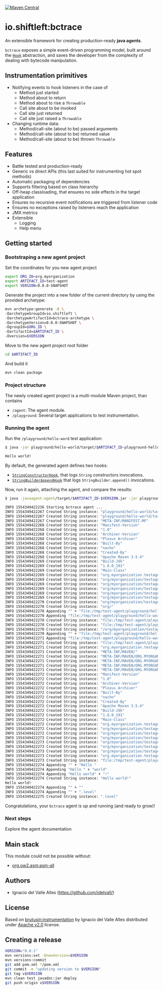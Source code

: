 [![Maven Central](https://maven-badges.herokuapp.com/maven-central/io.shiftleft/bctrace-core/badge.svg)](https://search.maven.org/search?q=bctrace-core)

# io.shiftleft:bctrace

An extensible framework for creating production-ready **java agents**.


`bctrace` exposes a simple event-driven programming model, built around the [`Hook`](core/src/main/java/io/shiftleft/bctrace/hook/Hook.java) abstraction, and 
saves the developer from the complexity of dealing with bytecode manipulation.

 
## Instrumentation primitives
- Notifying events to hook listeners in the case of
  - Method just started
  - Method about to return
  - Method about to rise a `Throwable`
  - Call site about to be invoked
  - Call site just returned
  - Call site just raised a `Throwable`
- Changing runtime data: 
  - Method/call-site (about to be) passed arguments
  - Method/call-site (about to be) returned value
  - Method/call-site (about to be) thrown `Throwable`
  
## Features
 - Battle tested and production-ready
 - Generic vs direct APIs (this last suited for instrumenting hot spot methods)
 - Automatic packaging of dependencies
 - Supports filtering based on class hierarchy
 - Off-heap classloading, that ensures no side effects in the target application
 - Ensures no recursive event notifications are triggered from listener code
 - Ensures no exceptions raised by listeners reach the application
 - JMX metrics
 - Extensible
   - Logging
   - Help menu
 
## Getting started

### Bootstraping a new agent project
Set the coordinates for you new agent project
```bash
export ORG_ID=org.myorganization
export ARTIFACT_ID=test-agent
export VERSION=0.0.0-SNAPSHOT
```
Generate the project into a new folder of the current directory by using the provided archetype:
```bash
mvn archetype:generate -B \
-DarchetypeGroupId=io.shiftleft \
-DarchetypeArtifactId=bctrace-archetype \
-DarchetypeVersion=0.0.0-SNAPSHOT \
-DgroupId=$ORG_ID \
-DartifactId=$ARTIFACT_ID \
-Dversion=$VERSION
```
Move to the new agent project root folder
```bash
cd $ARTIFACT_ID
```
And build it 
```bash
mvn clean package

```
### Project structure
The newly created agent project is a multi-module Maven project, than contains 
- `/agent`: The agent module. 
- `/playground`: Several target applications to test instrumentation.

### Running the agent 
Run the `/playground/hello-word` test application:
```bash
$ java -jar playground/hello-world/target/$ARTIFACT_ID-playground-hello-world-$VERSION.jar

Hello world!
```  
By default, the generated agent defines two hooks: 
- [`StringConstructorHook`](https://github.com/ShiftLeftSecurity/bctrace/blob/master/archetype/src/main/resources/archetype-resources/agent/src/main/java/__artifactIdUnhyphenated__/hooks/StringConstructorHook.java), that logs `String` constructors invocations.
- [`StringBuilderAppendHook`](https://github.com/ShiftLeftSecurity/bctrace/blob/master/archetype/src/main/resources/archetype-resources/agent/src/main/java/__artifactIdUnhyphenated__/hooks/StringBuilderAppendHook.java) that logs `StringBuilder.append()` invocations.

Now, run it again, attaching the agent, and compare the results:
```bash
$ java -javaagent:agent/target/$ARTIFACT_ID-$VERSION.jar -jar playground/hello-world/target/$ARTIFACT_ID-playground-hello-world-$VERSION.jar

INFO 1554349422236 Starting bctrace agent ...
INFO 1554349422267 Created String instance: "playground/hello-world/target/test-agent-playground-hello-world-0.0.0-SNAPSHOT.jar"
INFO 1554349422267 Created String instance: "playground/hello-world/target/test-agent-playground-hello-world-0.0.0-SNAPSHOT.jar"
INFO 1554349422267 Created String instance: "META-INF/MANIFEST.MF"
INFO 1554349422268 Created String instance: "Manifest-Version"
INFO 1554349422268 Created String instance: "1.0"
INFO 1554349422268 Created String instance: "Archiver-Version"
INFO 1554349422268 Created String instance: "Plexus Archiver"
INFO 1554349422268 Created String instance: "Built-By"
INFO 1554349422268 Created String instance: "nacho"
INFO 1554349422268 Created String instance: "Created-By"
INFO 1554349422268 Created String instance: "Apache Maven 3.5.4"
INFO 1554349422269 Created String instance: "Build-Jdk"
INFO 1554349422269 Created String instance: "1.8.0_191"
INFO 1554349422269 Created String instance: "Main-Class"
INFO 1554349422269 Created String instance: "org.myorganization.testagent.playground.helloworld.Main"
INFO 1554349422269 Created String instance: "org/myorganization/testagent/playground/helloworld/Main"
INFO 1554349422269 Created String instance: "org/myorganization/testagent/playground/helloworld/Main.class"
INFO 1554349422269 Created String instance: "org/myorganization/testagent/playground/helloworld/Main"
INFO 1554349422269 Created String instance: "org/myorganization/testagent/playground/helloworld/Main.class"
INFO 1554349422269 Created String instance: "org/myorganization/testagent/playground/helloworld/Main.class"
INFO 1554349422270 Created String instance: "org/myorganization/testagent/playground/helloworld/Main.class"
INFO 1554349422270 Created String instance: "org/"
INFO 1554349422270 Appending "" + "file:/tmp/test-agent/playground/hello-world/target/test-agent-playground-hello-world-0.0.0-SNAPSHOT.jar!/"
INFO 1554349422270 Appending "file:/tmp/test-agent/playground/hello-world/target/test-agent-playground-hello-world-0.0.0-SNAPSHOT.jar!/" + "org/myorganization/testagent/playground/helloworld/Main.class"
INFO 1554349422270 Created String instance: "file:/tmp/test-agent/playground/hello-world/target/test-agent-playground-hello-world-0.0.0-SNAPSHOT.jar!/org/myorganization/testagent/playground/helloworld/Main.class"
INFO 1554349422270 Created String instance: "file:/tmp/test-agent/playground/hello-world/target/test-agent-playground-hello-world-0.0.0-SNAPSHOT.jar!"
INFO 1554349422270 Created String instance: "/org/myorganization/testagent/playground/helloworld/Main.class"
INFO 1554349422270 Appending "" + "file:/tmp/test-agent/playground/hello-world/target/test-agent-playground-hello-world-0.0.0-SNAPSHOT.jar!"
INFO 1554349422271 Appending "file:/tmp/test-agent/playground/hello-world/target/test-agent-playground-hello-world-0.0.0-SNAPSHOT.jar!" + "/org/myorganization/testagent/playground/helloworld/Main.class"
INFO 1554349422271 Created String instance: "file:/tmp/test-agent/playground/hello-world/target/test-agent-playground-hello-world-0.0.0-SNAPSHOT.jar!/org/myorganization/testagent/playground/helloworld/Main.class"
INFO 1554349422271 Created String instance: "org.myorganization.testagent.playground.helloworld"
INFO 1554349422271 Created String instance: "META-INF/MAVEN/"
INFO 1554349422271 Created String instance: "META-INF/MAVEN/ORG.MYORGANIZATION/"
INFO 1554349422271 Created String instance: "META-INF/MAVEN/ORG.MYORGANIZATION/TEST-AGENT-PLAYGROUND-HELLO-WORLD/"
INFO 1554349422271 Created String instance: "META-INF/MAVEN/ORG.MYORGANIZATION/TEST-AGENT-PLAYGROUND-HELLO-WORLD/POM.XML"
INFO 1554349422271 Created String instance: "META-INF/MAVEN/ORG.MYORGANIZATION/TEST-AGENT-PLAYGROUND-HELLO-WORLD/POM.PROPERTIES"
INFO 1554349422272 Created String instance: "Manifest-Version"
INFO 1554349422272 Created String instance: "1.0"
INFO 1554349422272 Created String instance: "Archiver-Version"
INFO 1554349422272 Created String instance: "Plexus Archiver"
INFO 1554349422272 Created String instance: "Built-By"
INFO 1554349422272 Created String instance: "nacho"
INFO 1554349422272 Created String instance: "Created-By"
INFO 1554349422272 Created String instance: "Apache Maven 3.5.4"
INFO 1554349422272 Created String instance: "Build-Jdk"
INFO 1554349422272 Created String instance: "1.8.0_191"
INFO 1554349422272 Created String instance: "Main-Class"
INFO 1554349422272 Created String instance: "org.myorganization.testagent.playground.helloworld.Main"
INFO 1554349422272 Created String instance: "org/myorganization/testagent/playground/helloworld"
INFO 1554349422272 Created String instance: "org/myorganization/testagent/playground/helloworld/"
INFO 1554349422273 Created String instance: "org/myorganization/testagent/playground/helloworld"
INFO 1554349422273 Created String instance: "org/myorganization/testagent/playground/helloworld/"
INFO 1554349422273 Created String instance: "org/myorganization/testagent/playground/helloworld"
INFO 1554349422273 Created String instance: "org/myorganization/testagent/playground/helloworld/"
INFO 1554349422273 Created String instance: "org.myorganization.testagent.playground.helloworld"
INFO 1554349422273 Created String instance: "file:/tmp/test-agent/playground/hello-world/target/test-agent-playground-hello-world-0.0.0-SNAPSHOT.jar"
INFO 1554349422274 Appending "" + "Hello "
INFO 1554349422274 Appending "Hello " + "world"
INFO 1554349422274 Appending "Hello world" + "!"
INFO 1554349422274 Created String instance: "Hello world!"
Hello world!
INFO 1554349422274 Appending "" + ""
INFO 1554349422274 Appending "" + ".level"
INFO 1554349422275 Created String instance: ".level"  
```  
Congratulations, your `bctrace` agent is up and running (and ready to grow)!

### Next steps
Explore the agent documentation

## Main stack
This module could not be possible without:
* [org.ow2.asm:asm-all](http://asm.ow2.org/)

## Authors

- Ignacio del Valle Alles (<https://github.com/idelvall/>)

## License
Based on [brutusin:instrumentation](https://github.com/brutusin/instrumentation) by Ignacio del Valle Alles distributed under [Apache v2.0](http://www.apache.org/licenses/LICENSE-2.0) license.

## Creating a release
```bash
VERSION="0.0.1"
mvn versions:set -DnewVersion=$VERSION
mvn versions:commit
git add pom.xml */pom.xml
git commit -m "updating version to $VERSION"
git tag v$VERSION
mvn clean test javadoc:jar deploy
git push origin v$VERSION
```
